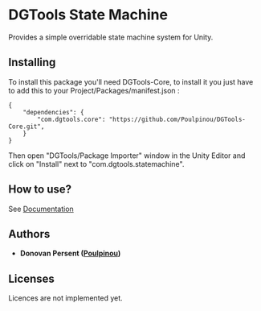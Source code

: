 # DGTools State Machine

Provides a simple overridable state machine system for Unity.

## Installing

To install this package you'll need DGTools-Core, to install it you just have to add this to your Project/Packages/manifest.json :

```
{
	"dependencies": {
		"com.dgtools.core": "https://github.com/Poulpinou/DGTools-Core.git",
	}
}
```

Then open "DGTools/Package Importer" window in the Unity Editor and click on "Install" next to "com.dgtools.statemachine".

## How to use?

See [Documentation](https://github.com/Poulpinou/DGTools-StateMachine/Documentation/Doc.md)

## Authors

* **Donovan Persent ([Poulpinou](https://github.com/Poulpinou))**

## Licenses
Licences are not implemented yet.